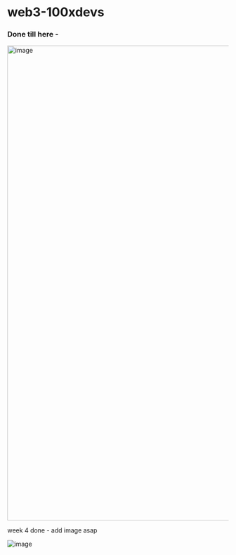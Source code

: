 # web3-100xdevs


### Done till here -
<img width="1080" alt="image" src="https://github.com/user-attachments/assets/ad70514a-3895-4c63-8586-9c8ccc225e63">

week 4 done - add image asap

![image](https://github.com/user-attachments/assets/3d0cfa2b-47a8-431b-abf8-090fcb7b147c)

